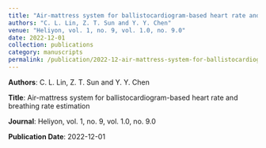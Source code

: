 ```yaml
---
title: "Air-mattress system for ballistocardiogram-based heart rate and breathing rate estimation"
authors: "C. L. Lin, Z. T. Sun and Y. Y. Chen"
venue: "Heliyon, vol. 1, no. 9, vol. 1.0, no. 9.0"
date: 2022-12-01
collection: publications
category: manuscripts
permalink: /publication/2022-12-air-mattress-system-for-ballistocardiogram-based-heart-rate-and-breathing-rate-estimation
---
```


**Authors**: C. L. Lin, Z. T. Sun and Y. Y. Chen

**Title**: Air-mattress system for ballistocardiogram-based heart rate and breathing rate estimation

**Journal**: Heliyon, vol. 1, no. 9, vol. 1.0, no. 9.0

**Publication Date**: 2022-12-01
